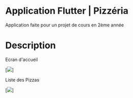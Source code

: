 # Application Flutter | Pizzéria

Application faite pour un projet de cours en 2ème année

# Description

Ecran d'accueil 

[![](https://imgur.com/tI4BEEZ)]

Liste des Pizzas

[![](https://imgur.com/t3bcILA)]

